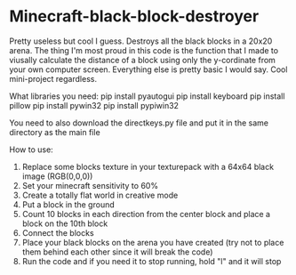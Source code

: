 # Minecraft-black-block-destroyer
Pretty useless but cool I guess. Destroys all the black blocks in a 20x20 arena. The thing I'm most proud in this code is the function that I made to viusally calculate the distance of a block using only the y-cordinate from your own computer screen. Everything else is pretty basic I would say. Cool mini-project regardless.

What libraries you need:
pip install pyautogui
pip install keyboard
pip install pillow
pip install pywin32
pip install pypiwin32

You need to also download the directkeys.py file and put it in the same directory as the main file

How to use:
1) Replace some blocks texture in your texturepack with a 64x64 black image (RGB(0,0,0))
2) Set your minecraft sensitivity to 60%
3) Create a totally flat world in creative mode
4) Put a block in the ground
5) Count 10 blocks in each direction from the center block and place a block on the 10th block
6) Connect the blocks
7) Place your black blocks on the arena you have created (try not to place them behind each other since it will break the code)
8) Run the code and if you need it to stop running, hold "l" and it will stop
